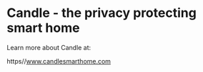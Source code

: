 # Candle - the privacy protecting smart home

Learn more about Candle at:

https//www.candlesmarthome.com
